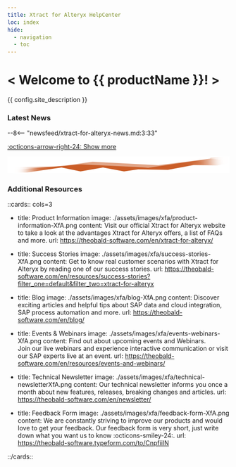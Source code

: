 ```yaml
---
title: Xtract for Alteryx HelpCenter
loc: index
hide:
  - navigation
  - toc
---
```


<div class="full-width-background"></div>
<div class="banner-text">
	<h1> &lt; Welcome to {{ productName }}! &gt; </h1>
	<p>{{ config.site_description }}</p>
</div>


### Latest News

<div class="grid cards" markdown>

--8<-- "newsfeed/xtract-for-alteryx-news.md:3:33"

</div>

[:octicons-arrow-right-24: Show more](news.md)


![threshold](assets/images/xfa/DataStream_XfA.png)


### Additional Resources

::cards:: cols=3
  
- title: Product Information
  image: ./assets/images/xfa/product-information-XfA.png
  content: Visit our official Xtract for Alteryx website to take a look at the advantages Xtract for Alteryx offers, a list of FAQs and more.
  url: https://theobald-software.com/en/xtract-for-alteryx/
  
- title: Success Stories
  image: ./assets/images/xfa/success-stories-XfA.png
  content: Get to know real customer scenarios with Xtract for Alteryx by reading one of our success stories.
  url: https://theobald-software.com/en/resources/success-stories?filter_one=default&filter_two=xtract-for-alteryx

- title: Blog
  image: ./assets/images/xfa/blog-XfA.png
  content: Discover exciting articles and helpful tips about SAP data and cloud integration, SAP process automation and more.
  url: https://theobald-software.com/en/blog/
  
- title: Events & Webinars
  image: ./assets/images/xfa/events-webinars-XfA.png 
  content: Find out about upcoming events and Webinars. <br>Join our live webinars and experience interactive communication or visit our SAP experts live at an event. 
  url: https://theobald-software.com/en/resources/events-and-webinars/
  
- title: Technical Newsletter
  image: ./assets/images/xfa/technical-newsletterXfA.png
  content: Our technical newsletter informs you once a month about new features, releases, breaking changes and articles.
  url: https://theobald-software.com/en/newsletter/

- title: Feedback Form
  image: ./assets/images/xfa/feedback-form-XfA.png
  content: We are constantly striving to improve our products and would love to get your feedback. Our feedback form is very short, just write down what you want us to know :octicons-smiley-24:.
  url: https://theobald-software.typeform.com/to/CnpfiiIN

::/cards::